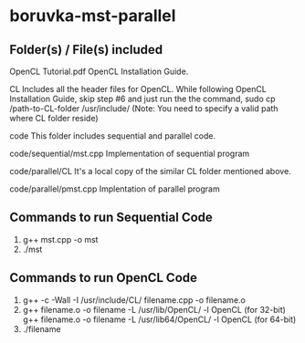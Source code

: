boruvka-mst-parallel
====================

Folder(s) / File(s) included
----------------------------
OpenCL  Tutorial.pdf	OpenCL Installation Guide.

CL			Includes all the header files for OpenCL. While following
			  OpenCL Installation Guide, skip step #6 and just run the
			  the command,
			  sudo cp /path-to-CL-folder /usr/include/
			  (Note: You need to specify a valid path where CL folder reside)

code		This folder includes sequential and parallel code.

code/sequential/mst.cpp   Implementation of sequential program

code/parallel/CL          It's a local copy of the similar CL folder mentioned above.

code/parallel/pmst.cpp    Implentation of parallel program

Commands to run Sequential Code
-------------------------------
1. g++ mst.cpp -o mst
2. ./mst

Commands to run OpenCL Code
---------------------------
1. g++ -c -Wall -I /usr/include/CL/ filename.cpp -o filename.o
2. g++ filename.o -o filename -L /usr/lib/OpenCL/ -l OpenCL   (for 32-bit)
   g++ filename.o -o filename -L /usr/lib64/OpenCL/ -l OpenCL (for 64-bit)
3. ./filename
